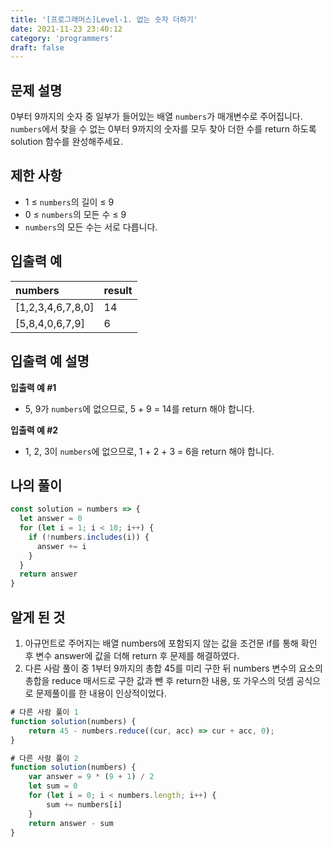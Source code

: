 ```yaml
---
title: '[프로그래머스]Level-1. 없는 숫자 더하기'
date: 2021-11-23 23:40:12
category: 'programmers'
draft: false
---
```


## 문제 설명

0부터 9까지의 숫자 중 일부가 들어있는 배열 `numbers`가 매개변수로 주어집니다. `numbers`에서 찾을 수 없는 0부터 9까지의 숫자를 모두 찾아 더한 수를 return 하도록 solution 함수를 완성해주세요.

## 제한 사항

- 1 ≤ `numbers`의 길이 ≤ 9
- 0 ≤ `numbers`의 모든 수 ≤ 9
- `numbers`의 모든 수는 서로 다릅니다.

## 입출력 예

| numbers           | result |
| :---------------- | :----- |
| [1,2,3,4,6,7,8,0] | 14     |
| [5,8,4,0,6,7,9]   | 6      |

## 입출력 예 설명

**입출력 예 #1**

- 5, 9가 `numbers`에 없으므로, 5 + 9 = 14를 return 해야 합니다.

**입출력 예 #2**

- 1, 2, 3이 `numbers`에 없으므로, 1 + 2 + 3 = 6을 return 해야 합니다.

## 나의 풀이

```javascript
const solution = numbers => {
  let answer = 0
  for (let i = 1; i < 10; i++) {
    if (!numbers.includes(i)) {
      answer += i
    }
  }
  return answer
}
```

## 알게 된 것

1. 아규먼트로 주어지는 배열 numbers에 포함되지 않는 값을 조건문 if를 통해 확인 후 변수 answer에 값을 더해 return 후 문제를 해결하였다.
2. 다른 사람 풀이 중 1부터 9까지의 총합 45를 미리 구한 뒤 numbers 변수의 요소의 총합을 reduce 매서드로 구한 값과 뺀 후 return한 내용, 또 가우스의 덧셈 공식으로 문제풀이를 한 내용이 인상적이었다.

```javascript
# 다른 사람 풀이 1
function solution(numbers) {
    return 45 - numbers.reduce((cur, acc) => cur + acc, 0);
}

# 다른 사람 풀이 2
function solution(numbers) {
    var answer = 9 * (9 + 1) / 2
    let sum = 0
    for (let i = 0; i < numbers.length; i++) {
        sum += numbers[i]
    }
    return answer - sum
}
```
